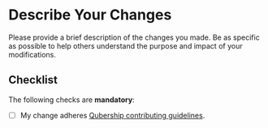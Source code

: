 # Describe Your Changes

Please provide a brief description of the changes you made.
Be as specific as possible to help others understand the purpose and impact of your modifications.

## Checklist

The following checks are **mandatory**:

* [ ] My change adheres [Qubership contributing guidelines](../CONTRIBUTING.md).
